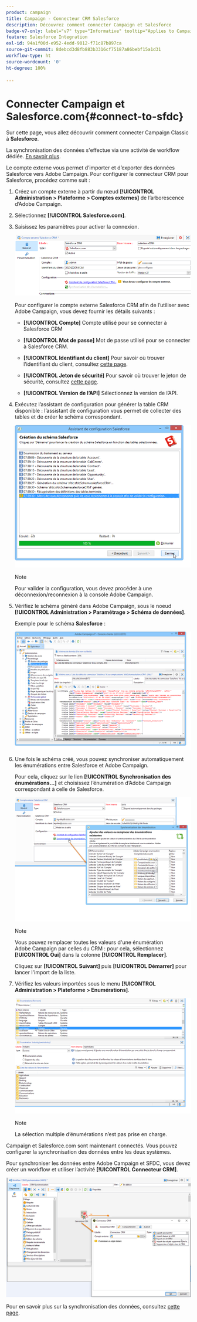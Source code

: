 ```yaml
---
product: campaign
title: Campaign - Connecteur CRM Salesforce
description: Découvrez comment connecter Campaign et Salesforce
badge-v7-only: label="v7" type="Informative" tooltip="Applies to Campaign Classic v7 only"
feature: Salesforce Integration
exl-id: 94a1f00d-e952-4edd-9012-f71c87b897ca
source-git-commit: 8debcd3d8fb883b3316cf75187a86bebf15a1d31
workflow-type: ht
source-wordcount: '0'
ht-degree: 100%

---
```


# Connecter Campaign et Salesforce.com{#connect-to-sfdc}



Sur cette page, vous allez découvrir comment connecter Campaign Classic à **Salesforce**.

La synchronisation des données s&#39;effectue via une activité de workflow dédiée. [En savoir plus](../../platform/using/crm-data-sync.md).


Le compte externe vous permet d’importer et d’exporter des données Salesforce vers Adobe Campaign.
Pour configurer le connecteur CRM pour Salesforce, procédez comme suit :

1. Créez un compte externe à partir du nœud **[!UICONTROL Administration > Plateforme > Comptes externes]** de l’arborescence d’Adobe Campaign.
1. Sélectionnez **[!UICONTROL Salesforce.com]**.
1. Saisissez les paramètres pour activer la connexion.

   ![](assets/ext_account_17.png)

   Pour configurer le compte externe Salesforce CRM afin de l’utiliser avec Adobe Campaign, vous devez fournir les détails suivants :

   * **[!UICONTROL Compte]**
Compte utilisé pour se connecter à Salesforce CRM

   * **[!UICONTROL Mot de passe]**
Mot de passe utilisé pour se connecter à Salesforce CRM.

   * **[!UICONTROL Identifiant du client]**
Pour savoir où trouver l’identifiant du client, consultez [cette page](https://help.salesforce.com/articleView?id=000205876&amp;type=1).

   * **[!UICONTROL Jeton de sécurité]**
Pour savoir où trouver le jeton de sécurité, consultez [cette page](https://help.salesforce.com/articleView?id=000205876&amp;type=1).

   * **[!UICONTROL Version de l’API]**
Sélectionnez la version de l’API.
1. Exécutez l’assistant de configuration pour générer la table CRM disponible : l’assistant de configuration vous permet de collecter des tables et de créer le schéma correspondant.

   ![](assets/crm_connectors_sfdc_launch.png)

   >[!NOTE]
   >
   >Pour valider la configuration, vous devez procéder à une déconnexion/reconnexion à la console Adobe Campaign.

1. Vérifiez le schéma généré dans Adobe Campaign, sous le noeud **[!UICONTROL Administration > Paramétrage > Schéma de données]**.

   Exemple pour le schéma **Salesforce** :

   ![](assets/crm_connectors_sfdc_table.png)

1. Une fois le schéma créé, vous pouvez synchroniser automatiquement les énumérations entre Salesforce et Adobe Campaign.

   Pour cela, cliquez sur le lien **[!UICONTROL Synchronisation des énumérations...]** et choisissez l’énumération d’Adobe Campaign correspondant à celle de Salesforce.



   ![](assets/crm_connectors_sfdc_enum.png)

   >[!NOTE]
   >
   >Vous pouvez remplacer toutes les valeurs d&#39;une énumération Adobe Campaign par celles du CRM : pour cela, sélectionnez **[!UICONTROL Oui]** dans la colonne **[!UICONTROL Remplacer]**.


   Cliquez sur **[!UICONTROL Suivant]** puis **[!UICONTROL Démarrer]** pour lancer l&#39;import de la liste.

1. Vérifiez les valeurs importées sous le menu **[!UICONTROL Administration > Plateforme > Enumérations]**.

   ![](assets/crm_connectors_sfdc_exe.png)

   >[!NOTE]
   >
   > La sélection multiple d’énumérations n’est pas prise en charge.

Campaign et Salesforce.com sont maintenant connectés. Vous pouvez configurer la synchronisation des données entre les deux systèmes.

Pour synchroniser les données entre Adobe Campaign et SFDC, vous devez créer un workflow et utiliser l’activité **[!UICONTROL Connecteur CRM]**.

![](assets/crm_connectors_sfdc_wf.png)

Pour en savoir plus sur la synchronisation des données, consultez [cette page](../../platform/using/crm-data-sync.md).
